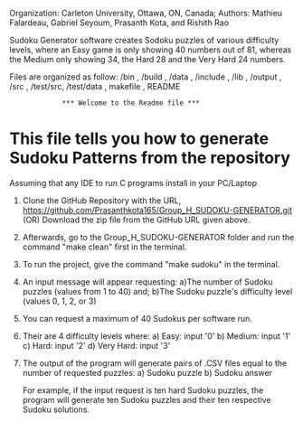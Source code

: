 Organization: Carleton University, Ottawa, ON, Canada;
Authors: Mathieu Falardeau, Gabriel Seyoum, Prasanth Kota, and Rishith Rao

Sudoku Generator software creates Sodoku puzzles of various difficulty levels, where an Easy game
is only showing 40 numbers out of 81, whereas the Medium only showing 34, the Hard 28 and the Very
Hard 24 numbers.

Files are organized as follow: /bin , /build , /data , /include , /lib , /output , /src , /test/src, /test/data , makefile , README

                 *** Welcome to the Readme file ***

This file tells you how to generate Sudoku Patterns from the repository
=======================================================================

Assuming that any IDE to run C programs install in your PC/Laptop

1.  Clone the GitHub Repository with the URL, <https://github.com/Prasanthkota165/Group_H_SUDOKU-GENERATOR.git>
    (OR) Download the zip file from the GitHub URL given above.

2.  Afterwards, go to the Group\_H\_SUDOKU-GENERATOR folder and run the command "make clean" first in the terminal.

3.  To run the project, give the command "make sudoku" in the terminal.

4.  An input message will appear requesting:
    a)The number of Sudoku puzzles (values from 1 to 40) and;
    b)The Sudoku puzzle's difficulty level (values 0, 1, 2, or 3)

5.  You can request a maximum of 40 Sudokus per software run.

6.  Their are 4 difficulty levels where:
    a) Easy: input '0'
    b) Medium: input '1'
    c) Hard: input '2'
    d) Very Hard: input '3'

7.  The output of the program will generate pairs of .CSV files equal to the number of requested puzzles:
    a) Sudoku puzzle
    b) Sudoku answer

    For example, if the input request is ten hard Sudoku puzzles, the program will generate
    ten Sudoku puzzles and their ten respective Sudoku solutions.
